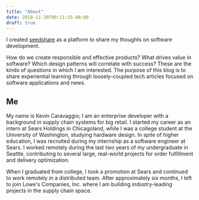 ```yaml
---
title: "About"
date: 2018-11-20T00:11:15-08:00
draft: true
---
```


I created [seedshare](https://www.seedshare.io) as a platform to share my
thoughts on software development.

How do we create responsible and effective products? What drives value in software?
Which design patterns will correlate with success? These are the kinds of questions
in which I am interested. The purpose of this blog is to share experiential learning
through loosely-coupled tech articles focused on software applications and news.

## Me
My name is Kevin Caravaggio; I am an enterprise developer with a background in
supply chain systems for big retail. I started my career as an intern at Sears
Holdings in Chicagoland, while I was a college student at the University of
Washington, studying hardware design. In spite of higher education, I was recruited
during my internship as a software engineer at Sears. I worked remotely during the
last two years of my undergraduate in Seattle, contributing to several large,
real-world projects for order fulfillment and delivery optimization.

When I graduated from college, I took a promotion at Sears and continued to work
remotely in a distributed team. After approximately six months, I left to join
Lowe's Companies, Inc. where I am building industry-leading projects in the supply
chain space.
